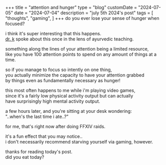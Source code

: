 +++
title = "attention and hunger"
type = "blog"
customDate = "2024-07-05"
date = "2024-07-04"
description = "july 5th 2024's post"
tags = [
    "thoughts",
    "gaming",
]
+++
do you ever lose your sense of hunger when focused?

i think it's super interesting that this happens.\
[dr. k](https://www.youtube.com/channel/UClHVl2N3jPEbkNJVx-ItQIQ) spoke about this once in the lens of ayurvedic teaching.

something along the lines of your attention being a limited resource,\
like you have 100 attention points to spend on any amount of things at a time.

so if you manage to focus so intently on one thing,\
you actually minimize the capacity to have your attention grabbed\
by things even as fundamentally necessary as hunger!

this most often happens to me while i'm playing video games,\
since it's a fairly low physical activity output but can actually\
have surprisingly high mental activity output.

a few hours later, and you're sitting at your desk wondering:\
"..when's the last time i ate..?"

for me, that's right now after doing FFXIV raids.

it's a fun effect that you may notice..\
i don't necessarily recommend starving yourself via gaming, however.

thanks for reading today's post.\
did you eat today?